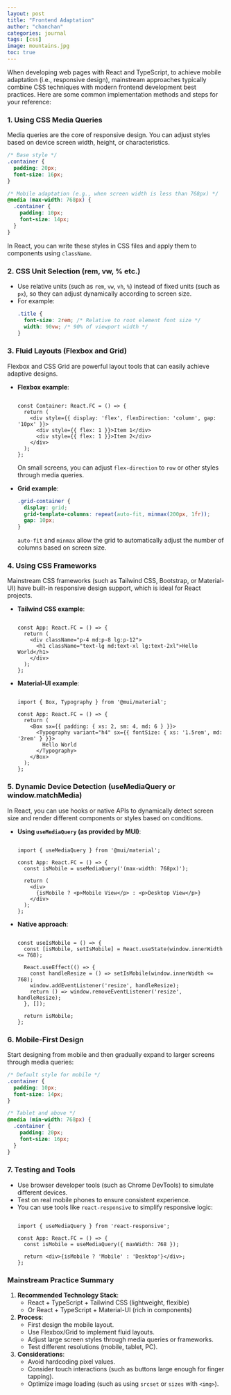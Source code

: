 ```yaml
---
layout: post
title: "Frontend Adaptation"
author: "chanchan"
categories: journal
tags: [css]
image: mountains.jpg
toc: true
---
```


When developing web pages with React and TypeScript, to achieve mobile adaptation (i.e., responsive design), mainstream approaches typically combine CSS techniques with modern frontend development best practices. Here are some common implementation methods and steps for your reference:

### 1. **Using CSS Media Queries**
Media queries are the core of responsive design. You can adjust styles based on device screen width, height, or characteristics.

```css
/* Base style */
.container {
  padding: 20px;
  font-size: 16px;
}

/* Mobile adaptation (e.g., when screen width is less than 768px) */
@media (max-width: 768px) {
  .container {
    padding: 10px;
    font-size: 14px;
  }
}
```

In React, you can write these styles in CSS files and apply them to components using `className`.

### 2. **CSS Unit Selection (rem, vw, % etc.)**
- Use relative units (such as `rem`, `vw`, `vh`, `%`) instead of fixed units (such as `px`), so they can adjust dynamically according to screen size.
- For example:
  ```css
  .title {
    font-size: 2rem; /* Relative to root element font size */
    width: 90vw; /* 90% of viewport width */
  }
  ```

### 3. **Fluid Layouts (Flexbox and Grid)**
Flexbox and CSS Grid are powerful layout tools that can easily achieve adaptive designs.
- **Flexbox example**:
  ```tsx
  
  const Container: React.FC = () => {
    return (
      <div style={{ display: 'flex', flexDirection: 'column', gap: '10px' }}>
        <div style={{ flex: 1 }}>Item 1</div>
        <div style={{ flex: 1 }}>Item 2</div>
      </div>
    );
  };
  
  ```
  On small screens, you can adjust `flex-direction` to `row` or other styles through media queries.

- **Grid example**:
  ```css
  .grid-container {
    display: grid;
    grid-template-columns: repeat(auto-fit, minmax(200px, 1fr));
    gap: 10px;
  }
  ```
  `auto-fit` and `minmax` allow the grid to automatically adjust the number of columns based on screen size.

### 4. **Using CSS Frameworks**
Mainstream CSS frameworks (such as Tailwind CSS, Bootstrap, or Material-UI) have built-in responsive design support, which is ideal for React projects.
- **Tailwind CSS example**:
  ```tsx
  
  const App: React.FC = () => {
    return (
      <div className="p-4 md:p-8 lg:p-12">
        <h1 className="text-lg md:text-xl lg:text-2xl">Hello World</h1>
      </div>
    );
  };
  
  ```

- **Material-UI example**:
  ```tsx
  
  import { Box, Typography } from '@mui/material';

  const App: React.FC = () => {
    return (
      <Box sx={{ padding: { xs: 2, sm: 4, md: 6 } }}>
        <Typography variant="h4" sx={{ fontSize: { xs: '1.5rem', md: '2rem' } }}>
          Hello World
        </Typography>
      </Box>
    );
  };
  
  ```

### 5. **Dynamic Device Detection (useMediaQuery or window.matchMedia)**
In React, you can use hooks or native APIs to dynamically detect screen size and render different components or styles based on conditions.
- **Using `useMediaQuery` (as provided by MUI)**:
  ```tsx
  
  import { useMediaQuery } from '@mui/material';

  const App: React.FC = () => {
    const isMobile = useMediaQuery('(max-width: 768px)');

    return (
      <div>
        {isMobile ? <p>Mobile View</p> : <p>Desktop View</p>}
      </div>
    );
  };
  
  ```

- **Native approach**:
  ```tsx
  
  const useIsMobile = () => {
    const [isMobile, setIsMobile] = React.useState(window.innerWidth <= 768);

    React.useEffect(() => {
      const handleResize = () => setIsMobile(window.innerWidth <= 768);
      window.addEventListener('resize', handleResize);
      return () => window.removeEventListener('resize', handleResize);
    }, []);

    return isMobile;
  };
  
  ```

### 6. **Mobile-First Design**
Start designing from mobile and then gradually expand to larger screens through media queries:
```css
/* Default style for mobile */
.container {
  padding: 10px;
  font-size: 14px;
}

/* Tablet and above */
@media (min-width: 768px) {
  .container {
    padding: 20px;
    font-size: 16px;
  }
}
```

### 7. **Testing and Tools**
- Use browser developer tools (such as Chrome DevTools) to simulate different devices.
- Test on real mobile phones to ensure consistent experience.
- You can use tools like `react-responsive` to simplify responsive logic:
  ```tsx
  
  import { useMediaQuery } from 'react-responsive';

  const App: React.FC = () => {
    const isMobile = useMediaQuery({ maxWidth: 768 });

    return <div>{isMobile ? 'Mobile' : 'Desktop'}</div>;
  };
  
  ```

### Mainstream Practice Summary
1. **Recommended Technology Stack**:
   - React + TypeScript + Tailwind CSS (lightweight, flexible)
   - Or React + TypeScript + Material-UI (rich in components)
2. **Process**:
   - First design the mobile layout.
   - Use Flexbox/Grid to implement fluid layouts.
   - Adjust large screen styles through media queries or frameworks.
   - Test different resolutions (mobile, tablet, PC).
3. **Considerations**:
   - Avoid hardcoding pixel values.
   - Consider touch interactions (such as buttons large enough for finger tapping).
   - Optimize image loading (such as using `srcset` or `sizes` with `<img>`).
